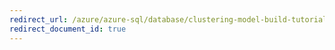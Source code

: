 ```yaml
---
redirect_url: /azure/azure-sql/database/clustering-model-build-tutorial
redirect_document_id: true
---
```

